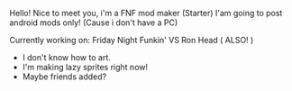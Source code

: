  Hello! Nice to meet you, i'm a FNF mod maker (Starter) 
I'am going to post android mods only! (Cause i don't have a PC)

Currently working on: Friday Night Funkin' VS Ron Head
( ALSO! ) 
- I don't know how to art. 
- I'm making lazy sprites right now!
- Maybe friends added?
